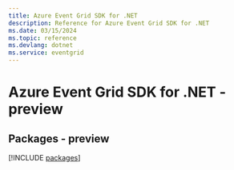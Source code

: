 ```yaml
---
title: Azure Event Grid SDK for .NET
description: Reference for Azure Event Grid SDK for .NET
ms.date: 03/15/2024
ms.topic: reference
ms.devlang: dotnet
ms.service: eventgrid
---
```

# Azure Event Grid SDK for .NET - preview
## Packages - preview
[!INCLUDE [packages](event-grid-index.md)]